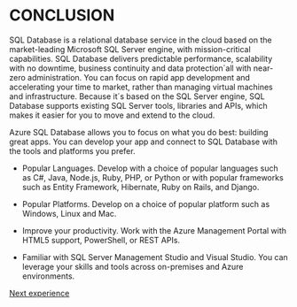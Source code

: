 # CONCLUSION

SQL Database is a relational database service in the cloud based on the market-leading Microsoft SQL Server engine, with mission-critical capabilities. SQL Database delivers predictable performance, scalability with no downtime, business continuity and data protection´all with near-zero administration. You can focus on rapid app development and accelerating your time to market, rather than managing virtual machines and infrastructure. Because it´s based on the SQL Server engine, SQL Database supports existing SQL Server tools, libraries and APIs, which makes it easier for you to move and extend to the cloud. 

Azure SQL Database allows you to focus on what you do best: building great apps. You can develop your app and connect to SQL Database with the tools and platforms you prefer. 

- Popular Languages. Develop with a choice of popular languages such as C#, Java, Node.js, Ruby, PHP, or Python or with popular frameworks such as Entity Framework, Hibernate, Ruby on Rails, and Django.  

- Popular Platforms. Develop on a choice of popular platform such as Windows, Linux and Mac. 

- Improve your productivity. Work with the Azure Management Portal with HTML5 support, PowerShell, or REST APIs. 

- Familiar with SQL Server Management Studio and Visual Studio. You can leverage your skills and tools across on-premises and Azure environments.  

<a href="../../awbexperience4">Next experience</a>